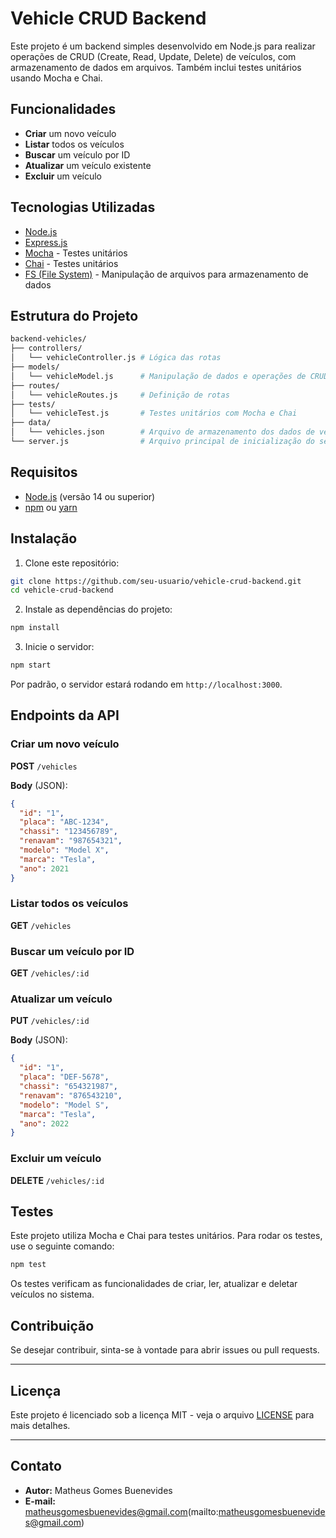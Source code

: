 
# Vehicle CRUD Backend

Este projeto é um backend simples desenvolvido em Node.js para realizar operações de CRUD (Create, Read, Update, Delete) de veículos, com armazenamento de dados em arquivos. Também inclui testes unitários usando Mocha e Chai.

## Funcionalidades

- **Criar** um novo veículo
- **Listar** todos os veículos
- **Buscar** um veículo por ID
- **Atualizar** um veículo existente
- **Excluir** um veículo

## Tecnologias Utilizadas

- [Node.js](https://nodejs.org/)
- [Express.js](https://expressjs.com/)
- [Mocha](https://mochajs.org/) - Testes unitários
- [Chai](https://www.chaijs.com/) - Testes unitários
- [FS (File System)](https://nodejs.org/api/fs.html) - Manipulação de arquivos para armazenamento de dados

## Estrutura do Projeto

```bash
backend-vehicles/
├── controllers/
│   └── vehicleController.js # Lógica das rotas
├── models/
│   └── vehicleModel.js      # Manipulação de dados e operações de CRUD
├── routes/
│   └── vehicleRoutes.js     # Definição de rotas
├── tests/
│   └── vehicleTest.js       # Testes unitários com Mocha e Chai
├── data/
│   └── vehicles.json        # Arquivo de armazenamento dos dados de veículos
└── server.js                # Arquivo principal de inicialização do servidor
```

## Requisitos

- [Node.js](https://nodejs.org/) (versão 14 ou superior)
- [npm](https://www.npmjs.com/) ou [yarn](https://yarnpkg.com/)

## Instalação

1. Clone este repositório:

```bash
git clone https://github.com/seu-usuario/vehicle-crud-backend.git
cd vehicle-crud-backend
```

2. Instale as dependências do projeto:

```bash
npm install
```

3. Inicie o servidor:

```bash
npm start
```

Por padrão, o servidor estará rodando em `http://localhost:3000`.

## Endpoints da API

### Criar um novo veículo

**POST** `/vehicles`

**Body** (JSON):

```json
{
  "id": "1",
  "placa": "ABC-1234",
  "chassi": "123456789",
  "renavam": "987654321",
  "modelo": "Model X",
  "marca": "Tesla",
  "ano": 2021
}
```

### Listar todos os veículos

**GET** `/vehicles`

### Buscar um veículo por ID

**GET** `/vehicles/:id`

### Atualizar um veículo

**PUT** `/vehicles/:id`

**Body** (JSON):

```json
{
  "id": "1",
  "placa": "DEF-5678",
  "chassi": "654321987",
  "renavam": "876543210",
  "modelo": "Model S",
  "marca": "Tesla",
  "ano": 2022
}
```

### Excluir um veículo

**DELETE** `/vehicles/:id`

## Testes

Este projeto utiliza Mocha e Chai para testes unitários. Para rodar os testes, use o seguinte comando:

```bash
npm test
```

Os testes verificam as funcionalidades de criar, ler, atualizar e deletar veículos no sistema.

## Contribuição

Se desejar contribuir, sinta-se à vontade para abrir issues ou pull requests.

---

## Licença

Este projeto é licenciado sob a licença MIT - veja o arquivo [LICENSE](LICENSE) para mais detalhes.

---

## Contato

- **Autor:** Matheus Gomes Buenevides
- **E-mail:** matheusgomesbuenevides@gmail.com(mailto:matheusgomesbuenevides@gmail.com)
